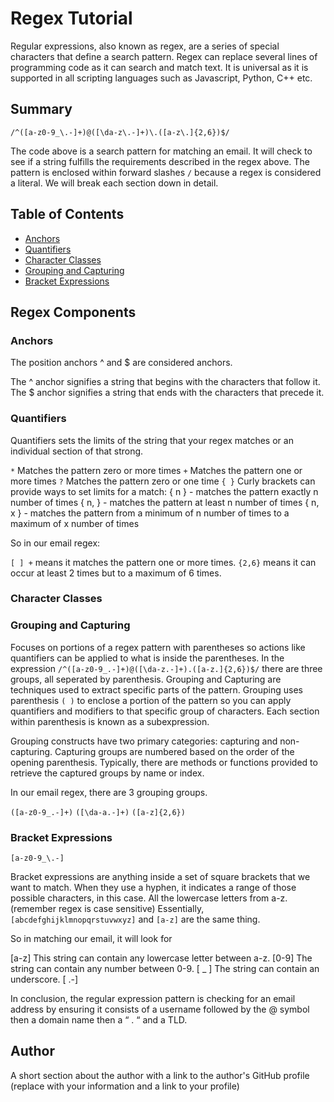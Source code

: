 # Regex Tutorial

Regular expressions, also known as regex, are a series of special characters that define a search pattern. Regex can replace several lines of programming code as it can search and match text. It is universal as it is supported in all scripting languages such as Javascript, Python, C++ etc. 

## Summary

`/^([a-z0-9_\.-]+)@([\da-z\.-]+)\.([a-z\.]{2,6})$/`

The code above is a search pattern for matching an email. It will check to see if a string fulfills the requirements described in the regex above. The pattern is enclosed within forward slashes `/` because a regex is considered a literal. We will break each section down in detail.

## Table of Contents

- [Anchors](#anchors)
- [Quantifiers](#quantifiers)
- [Character Classes](#character-classes)
- [Grouping and Capturing](#grouping-and-capturing)
- [Bracket Expressions](#bracket-expressions)


## Regex Components

### Anchors

The position anchors ^ and $ are considered anchors.

The ^ anchor signifies a string that begins with the characters that follow it.
The $ anchor signifies a string that ends with the characters that precede it. 

### Quantifiers
Quantifiers sets the limits of the string that your regex matches or an individual section of that strong.

`*` Matches the pattern zero or more times
`+` Matches the pattern one or more times
`?` Matches the pattern zero or one time
`{ }`  Curly brackets can provide ways to set limits for a match:
	{ n } - matches the pattern exactly n number of times
	{ n, } - matches the pattern at least n number of times
	{ n, x } - matches the pattern from a minimum of n number of times to a maximum of x number of times

So in our email regex:

`[ ] +`     means it matches the pattern one or more times.
`{2,6}`     means it can occur at least 2 times but to a maximum of 6 times.


### Character Classes


### Grouping and Capturing

Focuses on portions of a regex pattern with parentheses so actions like quantifiers can be applied to what is inside the parentheses. In the expression `/^([a-z0-9_.-]+)@([\da-z.-]+).([a-z.]{2,6})$/` there are three groups, all seperated by parenthesis.
Grouping and Capturing are techniques used to extract specific parts of the pattern.
Grouping uses parenthesis `( )` to enclose a portion of the pattern so you can apply quantifiers and modifiers to that specific group of characters. Each section within parenthesis is known as a subexpression.

Grouping constructs have two primary categories: capturing and non-capturing. Capturing groups are numbered based on the order of the opening parenthesis. Typically, there are methods or functions provided to retrieve the captured groups by name or index.

In our email regex, there are 3 grouping groups.

`([a-z0-9_.-]+)`
`([\da-a.-]+)`
`([a-z]{2,6})`

### Bracket Expressions

`[a-z0-9_\.-]`

Bracket expressions are anything inside a set of square brackets that we want to match.
When they use a hyphen, it indicates a range of those possible characters, in this case. All the lowercase letters from a-z. (remember regex is case sensitive)
Essentially, `[abcdefghijklmnopqrstuvwxyz]` and `[a-z]` are the same thing. 

So in matching our email, it will look for

[a-z] This string can contain any lowercase letter between a-z.
[0-9] The string can contain any number between 0-9.
[ _ ] The string can contain an underscore.
[ \.-]



In conclusion, the regular expression pattern is checking for an email address by ensuring it consists of a username followed by the @ symbol then a domain name then a “ . “ and a TLD.


## Author

A short section about the author with a link to the author's GitHub profile (replace with your information and a link to your profile)